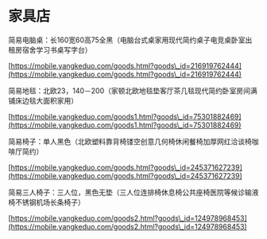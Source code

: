 # 家具店

简易电脑桌：长160宽60高75全黑（电脑台式桌家用现代简约桌子电竞桌卧室出租房宿舍学习书桌写字台）

[https://mobile.yangkeduo.com/goods.html?goods\_id=216919762444](https://mobile.yangkeduo.com/goods.html?goods\_id=216919762444)

简易地毯：北欧23，140－200（家顿北欧地毯垫客厅茶几毯现代简约卧室房间满铺床边毯大面积家用）

[https://mobile.yangkeduo.com/goods1.html?goods\_id=75301882469](https://mobile.yangkeduo.com/goods1.html?goods\_id=75301882469)

简易椅子：单人黑色（北欧塑料靠背椅镂空创意几何椅休闲餐椅加厚网红洽谈椅咖啡厅简约）

[https://mobile.yangkeduo.com/goods.html?goods\_id=245371627239](https://mobile.yangkeduo.com/goods.html?goods\_id=245371627239)

简易三人椅子：三人位，黑色无垫（三人位连排椅休息椅公共座椅医院等候诊输液椅不锈钢机场长条椅子）

[https://mobile.yangkeduo.com/goods2.html?goods\_id=124978968453](https://mobile.yangkeduo.com/goods2.html?goods\_id=124978968453)

